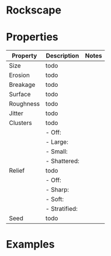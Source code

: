 # Rockscape


# Properties


| Property | Description | Notes | 
| -------- | ----------- | ----- |
| Size | todo | |
| Erosion | todo | |
| Breakage | todo | |
| Surface | todo | |
| Roughness | todo | |
| Jitter | todo | |
| Clusters | todo | |
| | - Off: <desc> | |
| | - Large: <desc> | |
| | - Small: <desc> | |
| | - Shattered: <desc> | |
| Relief | todo | |
| | - Off: <desc> | |
| | - Sharp: <desc> | |
| | - Soft: <desc> | |
| | - Stratified: <desc> | |
| Seed | todo | |




# Examples
